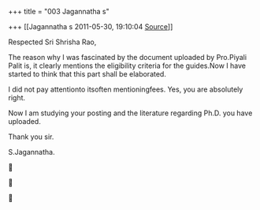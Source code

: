 +++
title = "003 Jagannatha s"

+++
[[Jagannatha s	2011-05-30, 19:10:04 [Source](https://groups.google.com/g/bvparishat/c/V2HuO3_sPq0)]]



Respected Sri Shrisha Rao,



The reason why I was fascinated by the document uploaded by Pro.Piyali Palit is, it clearly mentions the eligibility criteria for the guides.Now I have started to think that this part shall be elaborated.

I did not pay attentionto itsoften mentioningfees. Yes, you are absolutely right.

Now I am studying your posting and the literature regarding Ph.D. you have uploaded.

Thank you sir.



S.Jagannatha.









